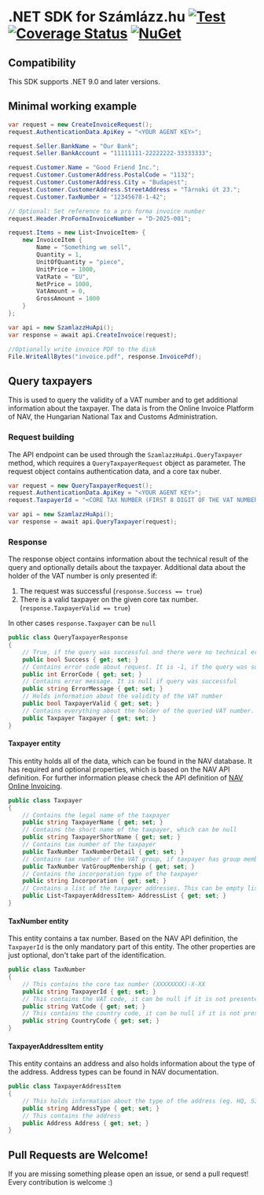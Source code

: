 # .NET SDK for Számlázz.hu [![Test](https://github.com/agabor/szamlazz-hu-sdk/actions/workflows/test.yml/badge.svg)](https://github.com/agabor/szamlazz-hu-sdk/actions/workflows/test.yml) [![Coverage Status](https://coveralls.io/repos/github/codesharp-hu/szamlazz-hu-sdk/badge.svg?branch=master)](https://coveralls.io/github/codesharp-hu/szamlazz-hu-sdk?branch=master) [![NuGet](https://img.shields.io/nuget/v/szamlazz-hu-sdk.svg)](https://www.nuget.org/packages/szamlazz-hu-sdk/)

## Compatibility

This SDK supports .NET 9.0 and later versions.

## Minimal working example

```csharp
var request = new CreateInvoiceRequest();
request.AuthenticationData.ApiKey = "<YOUR AGENT KEY>";

request.Seller.BankName = "Our Bank";
request.Seller.BankAccount = "11111111-22222222-33333333";

request.Customer.Name = "Good Friend Inc.";
request.Customer.CustomerAddress.PostalCode = "1132";
request.Customer.CustomerAddress.City = "Budapest";
request.Customer.CustomerAddress.StreetAddress = "Tárnoki út 23.";
request.Customer.TaxNumber = "12345678-1-42";

// Optional: Set reference to a pro forma invoice number
request.Header.ProFormaInvoiceNumber = "D-2025-001";

request.Items = new List<InvoiceItem> {
    new InvoiceItem {
        Name = "Something we sell",
        Quantity = 1,
        UnitOfQuantity = "piece",
        UnitPrice = 1000,
        VatRate = "EU",
        NetPrice = 1000,
        VatAmount = 0,
        GrossAmount = 1000
    }
};

var api = new SzamlazzHuApi();
var response = await api.CreateInvoice(request);

//Optionally write invoice PDF to the disk
File.WriteAllBytes("invoice.pdf", response.InvoicePdf);
```

## Query taxpayers

This is used to query the validity of a VAT number and to get additional information about the taxpayer. The data is from the Online Invoice Platform of NAV, the Hungarian National Tax and Customs Administration.

### Request building

The API endpoint can be used through the `SzamlazzHuApi.QueryTaxpayer` method, which requires a `QueryTaxpayerRequest` object as parameter. The request object contains authentication data, and a core tax nuber.

```csharp
var request = new QueryTaxpayerRequest();
request.AuthenticationData.ApiKey = "<YOUR AGENT KEY>";
request.TaxpayerId = "<CORE TAX NUMBER (FIRST 8 DIGIT OF THE VAT NUMBER)>"

var api = new SzamlazzHuApi();
var response = await api.QueryTaxpayer(request);
```

### Response

The response object contains information about the technical result of the query and optionally details about the taxpayer. Additional data about the holder of the VAT number is only presented if:
1) The request was successful (`response.Success == true`)
2) There is a valid taxpayer on the given core tax number. (`response.TaxpayerValid == true`)

In other cases `response.Taxpayer` can be `null` 

```csharp
public class QueryTaxpayerResponse
{
    // True, if the query was successful and there were no technical error in communication
    public bool Success { get; set; }
    // Contains error code about request. It is -1, if the query was successful
    public int ErrorCode { get; set; }
    // Contains error message. It is null if query was successful
    public string ErrorMessage { get; set; }
    // Holds information about the validity of the VAT number
    public bool TaxpayerValid { get; set; }
    // Contains everything about the holder of the queried VAT number. It can be null in case the TaxpayerValid is false
    public Taxpayer Taxpayer { get; set; }       
}
```

#### Taxpayer entity

This entity holds all of the data, which can be found in the NAV database. It has required and optional properties, which is based on the NAV API definition. For further information please check the API definition of [NAV Online Invoicing](https://github.com/nav-gov-hu/Online-Invoice). 

```csharp
public class Taxpayer
{
    // Contains the legal name of the taxpayer
    public string TaxpayerName { get; set; }
    // Contains the short name of the taxpayer, which can be null               
    public string TaxpayerShortName { get; set; }
    // Contains tax number of the taxpayer
    public TaxNumber TaxNumberDetail { get; set; }
    // Contains tax number of the VAT group, if taxpayer has group membership
    public TaxNumber VatGroupMembership { get; set; }
    // Contains the incorporation type of the taxpayer
    public string Incorporation { get; set; }
    // Contains a list of the taxpayer addresses. This can be empty list   
    public List<TaxpayerAddressItem> AddressList { get; set; }
}
```

#### TaxNumber entity

This entity contains a tax number. Based on the NAV API definition, the `TaxpayerId` is the only mandatory part of this entity. The other properties are just optional, don't take part of the identification.

```csharp
public class TaxNumber
{
    // This contains the core tax number (XXXXXXXX)-X-XX
    public string TaxpayerId { get; set; }
    // This contains the VAT code, it can be null if it is not presented (eg. group VAT number) XXXXXXXX-(X)-XX
    public string VatCode { get; set; }
    // This contains the country code, it can be null if it is not presented (eg. group VAT number) XXXXXXXX-X-(XX)
    public string CountryCode { get; set; }
}
```

#### TaxpayerAddressItem entity

This entity contains an address and also holds information about the type of the address. Address types can be found in NAV documentation.

```csharp
public class TaxpayerAddressItem
{
    // This holds information about the type of the address (eg. HQ, SITE, etc.). See NAV documentation about the possible codes.
    public string AddressType { get; set; }
    // This contains the address    
    public Address Address { get; set; }
}
```

## Pull Requests are Welcome!

If you are missing something please open an issue, or send a pull request! Every contribution is welcome :)
